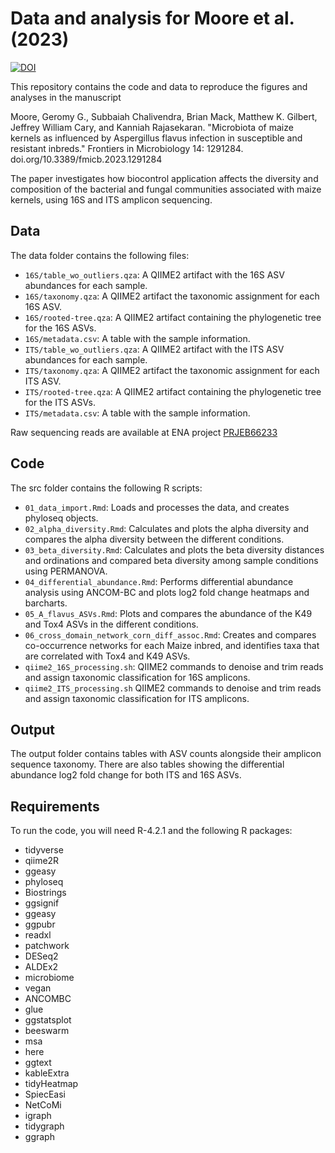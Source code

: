 # Data and analysis for Moore et al. (2023)

<!-- badges: start -->
[![DOI](https://img.shields.io/badge/DOI-10.15482/USDA.ADC/1529555-<COLOR>.svg)](https://doi.org/10.15482/USDA.ADC/1529555)
<!-- badges: end -->

This repository contains the code and data to reproduce the figures and analyses in the manuscript

Moore, Geromy G., Subbaiah Chalivendra, Brian Mack, Matthew K. Gilbert, Jeffrey William Cary, and Kanniah Rajasekaran. "Microbiota of maize kernels as influenced by Aspergillus flavus infection in susceptible and resistant inbreds." Frontiers in Microbiology 14: 1291284. doi.org/10.3389/fmicb.2023.1291284

The paper investigates how biocontrol application affects the diversity and composition of the bacterial and fungal communities associated with maize kernels, using 16S and ITS amplicon sequencing.


## Data

The data folder contains the following files:

- `16S/table_wo_outliers.qza`: A QIIME2 artifact with the 16S ASV abundances for each sample.
- `16S/taxonomy.qza`: A QIIME2 artifact the taxonomic assignment for each 16S ASV.
- `16S/rooted-tree.qza`: A QIIME2 artifact containing the phylogenetic tree for the 16S ASVs.
- `16S/metadata.csv`: A table with the sample information.
- `ITS/table_wo_outliers.qza`: A QIIME2 artifact with the ITS ASV abundances for each sample.
- `ITS/taxonomy.qza`: A QIIME2 artifact the taxonomic assignment for each ITS ASV.
- `ITS/rooted-tree.qza`: A QIIME2 artifact containing the phylogenetic tree for the ITS ASVs.
- `ITS/metadata.csv`: A table with the sample information.
  
Raw sequencing reads are available at ENA project [PRJEB66233](https://www.ebi.ac.uk/ena/browser/view/PRJEB66233)

## Code

The src folder contains the following R scripts:

- `01_data_import.Rmd`: Loads and processes the data, and creates phyloseq objects.
- `02_alpha_diversity.Rmd`: Calculates and plots the alpha diversity and compares the alpha diversity between the different conditions.
- `03_beta_diversity.Rmd`: Calculates and plots the beta diversity distances and ordinations and compared beta diversity among sample conditions using PERMANOVA.
- `04_differential_abundance.Rmd`: Performs differential abundance analysis using ANCOM-BC and plots log2 fold change heatmaps and barcharts.
- `05_A_flavus_ASVs.Rmd`: Plots and compares the abundance of the K49 and Tox4 ASVs in the different conditions.
- `06_cross_domain_network_corn_diff_assoc.Rmd`: Creates and compares co-occurrence networks for each Maize inbred, and identifies taxa that are correlated with Tox4 and K49 ASVs.
- `qiime2_16S_processing.sh`: QIIME2 commands to denoise and trim reads and assign taxonomic classification for 16S amplicons.
- `qiime2_ITS_processing.sh` QIIME2 commands to denoise and trim reads and assign taxonomic classification for ITS amplicons.

## Output

The output folder contains tables with ASV counts alongside their amplicon sequence taxonomy. There are also tables showing the differential abundance log2 fold change for both ITS and 16S ASVs.

## Requirements

To run the code, you will need R-4.2.1 and the following R packages:

- tidyverse
- qiime2R
- ggeasy
- phyloseq
- Biostrings
- ggsignif
- ggeasy
- ggpubr
- readxl
- patchwork
- DESeq2
- ALDEx2
- microbiome
- vegan
- ANCOMBC
- glue
- ggstatsplot
- beeswarm
- msa
- here
- ggtext
- kableExtra
- tidyHeatmap
- SpiecEasi
- NetCoMi
- igraph
- tidygraph
- ggraph
